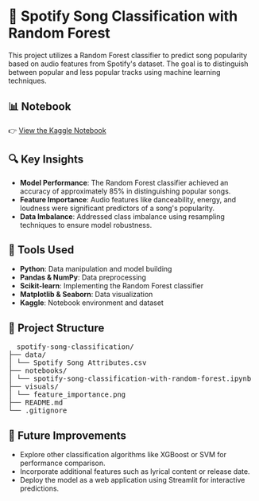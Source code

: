 # 🎵 Spotify Song Classification with Random Forest

This project utilizes a Random Forest classifier to predict song popularity based on audio features from Spotify's dataset. The goal is to distinguish between popular and less popular tracks using machine learning techniques.

## 📊 Notebook

👉 [View the Kaggle Notebook](https://www.kaggle.com/code/philbertchan/spotify-song-classification-with-random-forest)

## 🔍 Key Insights

- **Model Performance**: The Random Forest classifier achieved an accuracy of approximately 85% in distinguishing popular songs.
- **Feature Importance**: Audio features like danceability, energy, and loudness were significant predictors of a song's popularity.
- **Data Imbalance**: Addressed class imbalance using resampling techniques to ensure model robustness.

## 🧰 Tools Used

- **Python**: Data manipulation and model building
- **Pandas & NumPy**: Data preprocessing
- **Scikit-learn**: Implementing the Random Forest classifier
- **Matplotlib & Seaborn**: Data visualization
- **Kaggle**: Notebook environment and dataset

## 📁 Project Structure
<pre>
  spotify-song-classification/
├── data/
│ └── Spotify Song Attributes.csv
├── notebooks/
│ └── spotify-song-classification-with-random-forest.ipynb
├── visuals/
│ └── feature_importance.png
├── README.md
└── .gitignore
</pre>

## 🚀 Future Improvements
- Explore other classification algorithms like XGBoost or SVM for performance comparison.
- Incorporate additional features such as lyrical content or release date.
- Deploy the model as a web application using Streamlit for interactive predictions.



